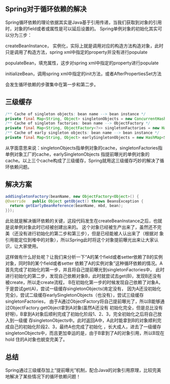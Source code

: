  ## Spring对于循环依赖的解决
 
 Spring循环依赖的理论依据其实是Java基于引用传递，当我们获取到对象的引用时，对象的field或者或属性是可以延后设置的。
 Spring单例对象的初始化其实可以分为三步：
 
 createBeanInstance， 实例化，实际上就是调用对应的构造方法构造对象，此时只是调用了构造方法，spring xml中指定的property并没有进行populate
 
 populateBean，填充属性，这步对spring xml中指定的property进行populate
 
 initializeBean，调用spring xml中指定的init方法，或者AfterPropertiesSet方法
 
 会发生循环依赖的步骤集中在第一步和第二步。
 
 ## 三级缓存

```java
/** Cache of singleton objects: bean name --> bean instance */
private final Map<String, Object> singletonObjects = new ConcurrentHashMap<String, Object>(256);
/** Cache of singleton factories: bean name --> ObjectFactory */
private final Map<String, ObjectFactory<?>> singletonFactories = new HashMap<String, ObjectFactory<?>>(16);
/** Cache of early singleton objects: bean name --> bean instance */
private final Map<String, Object> earlySingletonObjects = new HashMap<String, Object>(16);
```

从字面意思来说：singletonObjects指单例对象的cache，singletonFactories指单例对象工厂的cache，earlySingletonObjects
指提前曝光的单例对象的cache。以上三个cache构成了三级缓存，Spring就用这三级缓存巧妙的解决了循环依赖问题。

## 解决方案

```java
addSingletonFactory(beanName, new ObjectFactory<Object>() {
@Override   public Object getObject() throws BeansException {
  return getEarlyBeanReference(beanName, mbd, bean);
}});
```

此处就是解决循环依赖的关键，这段代码发生在createBeanInstance之后，也就是说单例对象此时已经被创建出来的。
这个对象已经被生产出来了，虽然还不完美（还没有进行初始化的第二步和第三步），但是已经能被人认出来了（根据对
象引用能定位到堆中的对象），所以Spring此时将这个对象提前曝光出来让大家认识，让大家使用。

这样做有什么好处呢？让我们来分析一下“A的某个field或者setter依赖了B的实例对象，同时B的某个field或者setter
依赖了A的实例对象”这种循环依赖的情况。A首先完成了初始化的第一步，并且将自己提前曝光到singletonFactories中，
此时进行初始化的第二步，发现自己依赖对象B，此时就尝试去get(B)，发现B还没有被create，所以走create流程，
B在初始化第一步的时候发现自己依赖了对象A，于是尝试get(A)，尝试一级缓存singletonObjects(肯定没有，
因为A还没初始化完全)，尝试二级缓存earlySingletonObjects（也没有），尝试三级缓存singletonFactories，
由于A通过ObjectFactory将自己提前曝光了，所以B能够通过ObjectFactory.getObject拿到A对象(虽然A还没有
初始化完全，但是总比没有好呀)，B拿到A对象后顺利完成了初始化阶段1、2、3，完全初始化之后将自己放入到一级缓
存singletonObjects中。此时返回A中，A此时能拿到B的对象顺利完成自己的初始化阶段2、3，最终A也完成了初始化
，长大成人，进去了一级缓存singletonObjects中，而且更加幸运的是，由于B拿到了A的对象引用，所以B现在hold
住的A对象也蜕变完美了。

## 总结
Spring通过三级缓存加上“提前曝光”机制，配合Java的对象引用原理，比较完美地解决了某些情况下的循环依赖问题！

